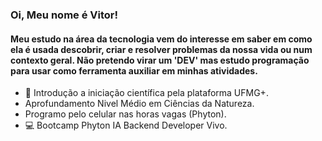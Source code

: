 ### Oi, Meu nome é Vitor!
#### Meu estudo na área da tecnologia vem do interesse em saber em como ela é usada descobrir, criar e resolver problemas da nossa vida ou num contexto geral. Não pretendo virar um 'DEV' mas estudo programação para usar como ferramenta auxiliar em minhas atividades.
- 🔭 Introdução a iniciação científica pela plataforma UFMG+.
- Aprofundamento Nivel Médio em Ciências da Natureza.
- Programo pelo celular nas horas vagas (Phyton).
- 💻 Bootcamp Phyton IA Backend Developer Vivo.






